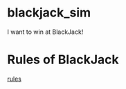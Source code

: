 # blackjack_sim
I want to win at BlackJack!

# Rules of BlackJack
[rules](https://bicyclecards.com/how-to-play/blackjack/)
